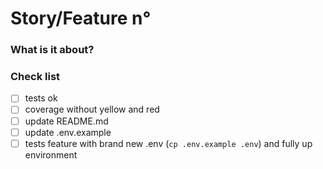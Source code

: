 # Story/Feature n° <number>

### What is it about?

<description>

### Check list

- [ ] tests ok
- [ ] coverage without yellow and red
- [ ] update README.md
- [ ] update .env.example
- [ ] tests feature with brand new .env (`cp .env.example .env`) and fully up environment
